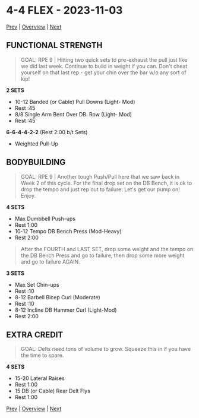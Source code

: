 # 4-4 FLEX - 2023-11-03
[Prev](4-3.md) | [Overview](0-Overview.md) | [Next](4-5.md)
## FUNCTIONAL STRENGTH
> GOAL: RPE 9 | Hitting two quick sets to pre-exhaust the pull just like we did last week. Continue to build in weight if you can. Don't cheat yourself on that last rep - get your chin over the bar w/o any sort of kip!

**2 SETS**
- 10-12 Banded (or Cable) Pull Downs (Light- Mod)
- Rest :45
- 8/8 Single Arm Bent Over DB. Row (Light- Mod)
- Rest :45

**6-6-4-4-2-2** (Rest 2:00 b/t Sets)
- Weighted Pull-Up
## BODYBUILDING
> GOAL: RPE 9 | Another tough Push/Pull here that we saw back in Week 2 of this cycle. For the final drop set on the DB Bench, it is ok to drop the tempo and just rep out to failure. Let's get our pump on! Enjoy.

**4 SETS**
- Max Dumbbell Push-ups
- Rest 1:00
- 10-12 Tempo DB Bench Press (Mod-Heavy)
- Rest 2:00

> After the FOURTH and LAST SET, drop some weight and the tempo on the DB Bench Press and go to failure, then drop some more weight and go to failure AGAIN.

**3 SETS**
- Max Set Chin-ups
- Rest :10
- 8-12 Barbell Bicep Curl (Moderate)
- Rest :10
- 8-12 Incline DB Hammer Curl (Light-Mod)
- Rest 2:00
## EXTRA CREDIT
> GOAL: Delts need tons of volume to grow. Squeeze this in if you have the time to spare.

**4 SETS**
- 15-20 Lateral Raises
- Rest 1:00
- 15 DB (or Cable) Rear Delt Flys
- Rest 1:00

[Prev](4-3.md) | [Overview](0-Overview.md) | [Next](4-5.md)
